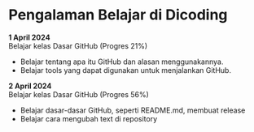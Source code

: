 # Pengalaman Belajar di Dicoding

**1 April 2024**<br>
Belajar kelas Dasar GitHub (Progres 21%)
* Belajar tentang apa itu GitHub dan alasan menggunakannya.
* Belajar tools yang dapat digunakan untuk menjalankan GitHub.

**2 April 2024**<br>
Belajar kelas Dasar GitHub (Progres 56%)
* Belajar dasar-dasar GitHub, seperti README.md, membuat release
* Belajar cara mengubah text di repository
